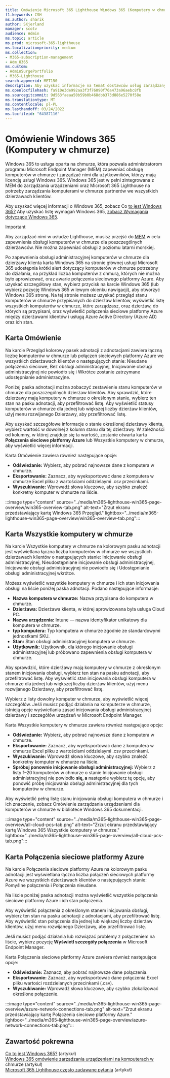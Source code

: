 ```yaml
---
title: Omówienie Microsoft 365 Lighthouse Windows 365 (Komputery w chmurze)
f1.keywords: CSH
ms.author: sharik
author: SKjerland
manager: scotv
audience: Admin
ms.topic: article
ms.prod: microsoft-365-lighthouse
ms.localizationpriority: medium
ms.collection:
- M365-subscription-management
- Adm_O365
ms.custom:
- AdminSurgePortfolio
- M365-Lighthouse
search.appverid: MET150
description: Aby uzyskać informacje na temat dostawców usług zarządzanych (MSP) używających Microsoft 365 Lighthouse, dowiedz się więcej o stronie Windows 365 (Cloud PC).
ms.openlocfilehash: fa910e3de992aa3f3f76090f76a473a96aebc8fb
ms.sourcegitcommit: 9d563faeaa50b59b0b468dbb373d886e5270f58e
ms.translationtype: MT
ms.contentlocale: pl-PL
ms.lasthandoff: 03/24/2022
ms.locfileid: "64387116"
---
```

# <a name="windows-365-cloud-pcs-page-overview"></a>Omówienie Windows 365 (Komputery w chmurze)  
  
Windows 365 to usługa oparta na chmurze, która pozwala administratorom programu Microsoft Endpoint Manager (MEM) zapewniać obsługę komputerów w chmurze i zarządzać nimi dla użytkowników, którzy mają licencję usługi Windows 365. Windows 365 jest w pełni zintegrowana z MEM do zarządzania urządzeniami oraz Microsoft 365 Lighthouse na potrzeby zarządzania komputerami w chmurze partnerów we wszystkich dzierżawach klientów.

Aby uzyskać więcej informacji o Windows 365, zobacz Co [to jest Windows 365?](/windows-365/overview) Aby uzyskać listę wymagań Windows 365, [zobacz Wymagania dotyczące Windows 365](/windows-365/enterprise/requirements).

> [!IMPORTANT]
> Aby zarządzać nimi w usłudze Lighthouse, musisz przejść do [MEM](https://go.microsoft.com/fwlink/p/?linkid=2150463) w celu zapewnienia obsługi komputerów w chmurze dla poszczególnych dzierżawców. Nie można zapewniać obsługi z poziomu latarni morskiej.

Po zapewnienia obsługi administracyjnej komputerów w chmurze dla dzierżawy klienta karta Windows 365 na stronie głównej usługi Microsoft 365 udostępnia krótki alert dotyczący komputerów w chmurze potrzebny do działania, na przykład liczba komputerów z chmurą, których nie można było aprowizować, oraz awarie połączenia sieciowego platformy Azure. Aby uzyskać szczegółowy stan, wybierz przycisk na karcie Windows 365 (lub wybierz pozycję Windows 365 w lewym okienku  nawigacji), aby otworzyć Windows 365 stronę. Na tej stronie możesz uzyskać przegląd stanu komputerów w chmurze przypisanych do dzierżaw klientów, wyświetlić listę wszystkich komputerów w chmurze, które zarządzasz, oraz dzierżaw, do których są przypisani, oraz wyświetlić połączenia sieciowe platformy Azure między dzierżawami klientów i usługą Azure Active Directory (Azure AD) oraz ich stan.

## <a name="overview-tab"></a>Karta Omówienie

Na karcie Przegląd kolorowy pasek adnotacji z adnotacjami zawiera łączną liczbę komputerów w chmurze lub połączeń sieciowych platformy Azure we wszystkich dzierżawach klientów o następujących stanie: Nieudane połączenia sieciowe, Bez obsługi administracyjnej, Inicjowanie obsługi administracyjnej nie powiodło się i Wkrótce zostanie zatrzymane udostępnianie administracyjne.

Poniżej paska adnotacji można zobaczyć zestawienie stanu komputerów w chmurze dla poszczególnych dzierżaw klientów. Aby sprawdzić, które dzierżawy mają komputery w chmurze o określonym stanie, wybierz ten stan na pasku adnotacji, aby przefiltrować listę. Aby wyświetlić statusy komputerów w chmurze dla jednej lub większej liczby dzierżaw klientów, użyj menu  rozwijanego Dzierżawy, aby przefiltrować listę.

Aby uzyskać szczegółowe informacje o stanie określonej dzierżawy klienta, wybierz wartość w dowolnej z kolumn stanu dla tej dzierżawy. W zależności od kolumny, w której znajduje się ta wartość, zostanie  otwarta karta **Połączenia sieciowe platformy Azure** lub Wszystkie komputery w chmurze, aby wyświetlić więcej informacji.

Karta Omówienie zawiera również następujące opcje:

- **Odświeżanie:** Wybierz, aby pobrać najnowsze dane z komputera w chmurze.
- **Eksportowanie:** Zaznacz, aby wyeksportować dane z komputera w chmurze Excel pliku z wartościami oddzielaymi .csv przecinkami.
- **Wyszukiwanie:** Wprowadź słowa kluczowe, aby szybko znaleźć konkretny komputer w chmurze na liście.

:::image type="content" source="../media/m365-lighthouse-win365-page-overview/win365-overview-tab.png" alt-text="Zrzut ekranu przedstawiający kartę Windows 365 Przegląd." lightbox="../media/m365-lighthouse-win365-page-overview/win365-overview-tab.png":::

## <a name="all-cloud-pcs-tab"></a>Karta Wszystkie komputery w chmurze

Na karcie Wszystkie komputery w chmurze na kolorowym pasku adnotacji jest wyświetlana łączna liczba komputerów w chmurze we wszystkich dzierżawach klientów o następujących stanie: Inicjowanie obsługi administracyjnej, Nieudostępniane inicjowanie obsługi administracyjnej, Inicjowanie obsługi administracyjnej nie powiodło się i Udostępnianie obsługi administracyjnej wkrótce.

Możesz wyświetlić wszystkie komputery w chmurze i ich stan inicjowania obsługi na liście poniżej paska adnotacji. Podano następujące informacje:

- **Nazwa komputera w chmurze:** Nazwa przypisana do komputera w chmurze.
- **Dzierżawa:** Dzierżawa klienta, w której aprowizowana była usługa Cloud PC.
- **Nazwa urządzenia:** Intune — nazwa identyfikator unikatowy dla komputera w chmurze.
- **typ komputera:** Typ komputera w chmurze zgodnie ze standardowymi jednostkami SKU.
- **Stan:** Stan obsługi administracyjnej komputera w chmurze.
- **Użytkownik:** Użytkownik, dla którego inicjowanie obsługi administracyjnej lub próbowano zapewnienia obsługi komputera w chmurze.

Aby sprawdzić, które dzierżawy mają komputery w chmurze z określonym stanem inicjowania obsługi, wybierz ten stan na pasku adnotacji, aby przefiltrować listę. Aby wyświetlić stan inicjowania obsługi komputera w chmurze dla jednej lub większej liczby dzierżaw klientów, użyj menu  rozwijanego Dzierżawy, aby przefiltrować listę.

Wybierz z listy dowolny komputer w chmurze, aby wyświetlić więcej szczegółów. Jeśli musisz podjąć działania na komputerze w chmurze, istnieją opcje wyświetlania zasad inicjowania obsługi administracyjnej dzierżawy i szczegółów urządzeń w Microsoft Endpoint Manager.

Karta Wszystkie komputery w chmurze zawiera również następujące opcje:

- **Odświeżanie:** Wybierz, aby pobrać najnowsze dane z komputera w chmurze.
- **Eksportowanie:** Zaznacz, aby wyeksportować dane z komputera w chmurze Excel pliku z wartościami oddzielaymi .csv przecinkami.
- **Wyszukiwanie:** Wprowadź słowa kluczowe, aby szybko znaleźć konkretny komputer w chmurze na liście.
- **Spróbuj ponownie inicjowanie obsługi administracyjnej:** Wybierz z listy 1–20 komputerów w chmurze o stanie Inicjowanie obsługi administracyjnej nie powiodło **się, a** następnie wybierz tę opcję, aby ponowić próbę inicjowania obsługi administracyjnej dla tych komputerów w chmurze.

Aby wyświetlić pełną listę stanu inicjowania obsługi komputera w chmurze i ich znaczenie, zobacz Omówienie zarządzania [](/windows-365/enterprise/device-management-overview#column-details) urządzeniami dla komputerów w chmurze w bibliotece Windows 365 dokumentacji.

:::image type="content" source="../media/m365-lighthouse-win365-page-overview/all-cloud-pcs-tab.png" alt-text="Zrzut ekranu przedstawiający kartę Windows 365 Wszystkie komputery w chmurze." lightbox="../media/m365-lighthouse-win365-page-overview/all-cloud-pcs-tab.png":::

## <a name="azure-network-connections-tab"></a>Karta Połączenia sieciowe platformy Azure

Na karcie Połączenia sieciowe platformy Azure na kolorowym pasku adnotacji jest wyświetlana łączna liczba połączeń sieciowych platformy Azure we wszystkich dzierżawach klientów o następujących stanie: Pomyślne połączenia i Połączenia nieudane.

Na liście poniżej paska adnotacji można wyświetlić wszystkie połączenia sieciowe platformy Azure i ich stan połączenia.

Aby wyświetlić połączenia z określonym stanem inicjowania obsługi, wybierz ten stan na pasku adnotacji z adnotacjami, aby przefiltrować listę. Aby wyświetlić stan połączenia dla jednej lub większej liczby dzierżaw klientów, użyj menu rozwijanego  Dzierżawy, aby przefiltrować listę.

Jeśli musisz podjąć działania lub rozwiązać problemy z połączeniem na liście, wybierz pozycję **Wyświetl szczegóły połączenia** w Microsoft Endpoint Manager.

Karta Połączenia sieciowe platformy Azure zawiera również następujące opcje:

- **Odświeżanie:** Zaznacz, aby pobrać najnowsze dane połączenia.
- **Eksportowanie:** Zaznacz, aby wyeksportować dane połączenia Excel pliku wartości rozdzielanych przecinkami (.csv).
- **Wyszukiwanie:** Wprowadź słowa kluczowe, aby szybko zlokalizować określone połączenie.

:::image type="content" source="../media/m365-lighthouse-win365-page-overview/azure-network-connections-tab.png" alt-text="Zrzut ekranu przedstawiający kartę Połączenia sieciowe platformy Azure." lightbox="../media/m365-lighthouse-win365-page-overview/azure-network-connections-tab.png":::

## <a name="related-content"></a>Zawartość pokrewna

[Co to jest Windows 365?](/windows-365/overview) (artykuł)\
[Windows 365 omówienie zarządzania urządzeniami na komputerach w](/windows-365/enterprise/device-management-overview) chmurze (artykuł)\
[Microsoft 365 Lighthouse często zadawane pytania](m365-lighthouse-faq.yml) (artykuł)